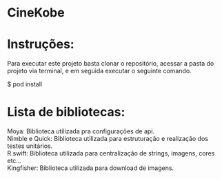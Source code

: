 # CineKobe
  
# Instruções: 
  Para executar este projeto basta clonar o repositório, acessar a pasta do projeto via terminal, e em seguida executar o   seguinte comando.
  
  $ pod install
  
# Lista de bibliotecas:
   Moya: Biblioteca utilizada pra configurações de api.<br>
   Nimble e Quick: Biblioteca utilizada para estruturação e realização dos testes unitários.<br>
   R.swift: Biblioteca utilizada para centralização de strings, imagens, cores etc...<br>
   Kingfisher: Biblioteca utilizada para download de imagens.<br>

   
   
 
